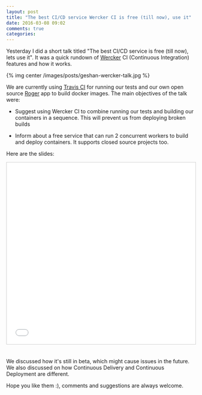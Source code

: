 ```yaml
---
layout: post
title: "The best CI/CD service Wercker CI is free (till now), use it"
date: 2016-03-08 09:02
comments: true
categories: 
---
```

Yesterday I did a short talk titled "The best CI/CD service is free (till now), lets use it". 
It was a quick rundown of [Wercker](http://wercker.com/) CI (Continuous Integration) features and how it works. 

{% img center /images/posts/geshan-wercker-talk.jpg %}

<!-- more -->

We are currently using [Travis CI](https://travis-ci.com/) for running our tests and our own open source
[Roger](https://github.com/namshi/roger) app to build docker images. The main objectives of the talk were:

* Suggest using Wercker CI to combine running our tests and building our containers in a sequence. This will prevent us from deploying broken builds

* Inform about a free service that can run 2 concurrent workers to build and deploy containers. It supports closed source projects too.

Here are the slides:

<center>
<iframe src="//www.slideshare.net/slideshow/embed_code/key/1AzqQ1yGYkX8af" width="595" height="485" frameborder="0" marginwidth="0" marginheight="0" scrolling="no" style="border:1px solid #CCC; border-width:1px; margin-bottom:5px; max-width: 100%;" allowfullscreen>
</iframe> 
</center>
<br/>

We discussed how it's still in beta, which might cause issues in the future. 
We also discussed on how Continuous Delivery and Continuous Deployment are different.

Hope you like them :), comments and suggestions are always welcome.
